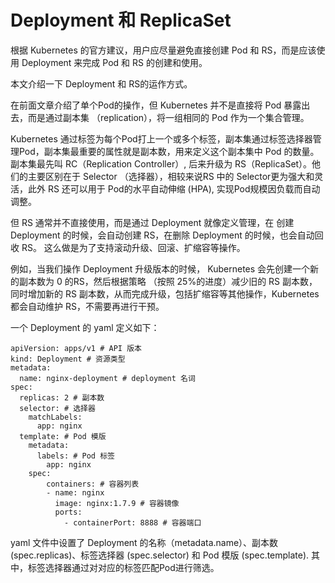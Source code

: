 # Deployment 和 ReplicaSet

根据 Kubernetes 的官方建议，用户应尽量避免直接创建 Pod 和 RS，而是应该使用 Deployment 来完成 Pod 和 RS 的创建和使用。

本文介绍一下 Deployment 和 RS的运作方式。

在前面文章介绍了单个Pod的操作，但 Kubernetes 并不是直接将 Pod 暴露出去，而是通过副本集 （replication），将一组相同的 Pod 作为一个集合管理。

Kubernetes 通过标签为每个Pod打上一个或多个标签，副本集通过标签选择器管理Pod，副本集最重要的属性就是副本数，用来定义这个副本集中 Pod 的数量。副本集最先叫 RC（Replication Controller）, 后来升级为 RS（ReplicaSet）。他们的主要区别在于 Selector （选择器），相较来说RS 中的 Selector更为强大和灵活，此外 RS 还可以用于 Pod的水平自动伸缩 (HPA), 实现Pod规模因负载而自动调整。

但 RS 通常并不直接使用，而是通过  Deployment 就像定义管理，在 创建 Deployment 的时候，会自动创建 RS，在删除 Deployment 的时候，也会自动回收 RS。
这么做是为了支持滚动升级、回滚、扩缩容等操作。

例如，当我们操作 Deployment 升级版本的时候， Kubernetes 会先创建一个新的副本数为 0 的RS，然后根据策略 （按照 25%的进度）减少旧的 RS 副本数，同时增加新的 RS 副本数，从而完成升级，包括扩缩容等其他操作，Kubernetes 都会自动维护 RS，不需要再进行干预。


一个 Deployment 的 yaml 定义如下：

```
apiVersion: apps/v1 # API 版本
kind: Deployment # 资源类型
metadata:
  name: nginx-deployment # deployment 名词
spec:
  replicas: 2 # 副本数
  selector: # 选择器
    matchLabels:
      app: nginx
  template: # Pod 模版
    metadata:
      labels: # Pod 标签
        app: nginx
    spec:
    	containers: # 容器列表
        - name: nginx
          image: nginx:1.7.9 # 容器镜像
          ports:
            - containerPort: 8888 # 容器端口
```

yaml 文件中设置了 Deployment 的名称（metadata.name）、副本数 (spec.replicas)、标签选择器 (spec.selector) 和 Pod 模版 (spec.template). 其中，标签选择器通过对对应的标签匹配Pod进行筛选。